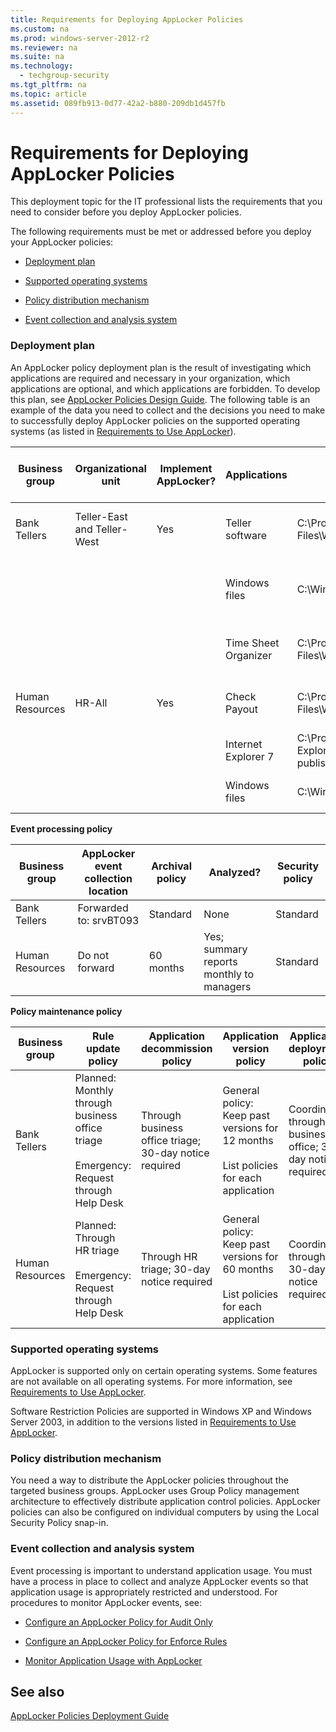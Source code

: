 ```yaml
---
title: Requirements for Deploying AppLocker Policies
ms.custom: na
ms.prod: windows-server-2012-r2
ms.reviewer: na
ms.suite: na
ms.technology: 
  - techgroup-security
ms.tgt_pltfrm: na
ms.topic: article
ms.assetid: 089fb913-0d77-42a2-b880-209db1d457fb
---
```

# Requirements for Deploying AppLocker Policies
This deployment topic for the IT professional lists the requirements that you need to consider before you deploy AppLocker policies.  
  
The following requirements must be met or addressed before you deploy your AppLocker policies:  
  
-   [Deployment plan](#BKMK_ReqDepPlan)  
  
-   [Supported operating systems](#BKMK_ReqSupportedOS)  
  
-   [Policy distribution mechanism](#BKMK_ReqPolicyDistMech)  
  
-   [Event collection and analysis system](#BKMK_ReqEventCollectionSystem)  
  
### <a name="BKMK_ReqDepPlan"></a>Deployment plan  
An AppLocker policy deployment plan is the result of investigating which applications are required and necessary in your organization, which applications are optional, and which applications are forbidden. To develop this plan, see [AppLocker Policies Design Guide](../Topic/AppLocker-Policies-Design-Guide.md). The following table is an example of the data you need to collect and the decisions you need to make to successfully deploy AppLocker policies on the supported operating systems \(as listed in [Requirements to Use AppLocker](../Topic/Requirements-to-Use-AppLocker.md)\).  
  
|Business group|Organizational unit|Implement AppLocker?|Applications|Installation path|Use default rule or define new rule condition|Allow or deny|GPO name|Support policy|  
|------------------|-----------------------|------------------------|----------------|---------------------|-------------------------------------------------|-----------------|------------|------------------|  
|Bank Tellers|Teller\-East and Teller\-West|Yes|Teller software|C:\\Program Files\\Woodgrove\\Teller.exe|File is signed; create a publisher condition|Allow|Tellers|Web help|  
||||Windows files|C:\\Windows|Create a path exception to the default rule to exclude \\Windows\\Temp|Allow||Help Desk|  
||||Time Sheet Organizer|C:\\Program Files\\Woodgrove\\HR\\Timesheet.exe|File is not signed; create a file hash condition|Allow||Web help|  
|Human Resources|HR\-All|Yes|Check Payout|C:\\Program Files\\Woodgrove\\HR\\Checkcut.exe|File is signed; create a publisher condition|Allow|HR|Web help|  
||||Internet Explorer 7|C:\\Program Files\\Internet Explorer\\|File is signed; create a publisher condition|Deny||Help Desk|  
||||Windows files|C:\\Windows|Use the default rule for the Windows path|Allow||Help Desk|  
  
**Event processing policy**  
  
|Business group|AppLocker event collection location|Archival policy|Analyzed?|Security policy|  
|------------------|---------------------------------------|-------------------|-------------|-------------------|  
|Bank Tellers|Forwarded to: srvBT093|Standard|None|Standard|  
|Human Resources|Do not forward|60 months|Yes; summary reports monthly to managers|Standard|  
  
**Policy maintenance policy**  
  
|Business group|Rule update policy|Application decommission policy|Application version policy|Application deployment policy|  
|------------------|----------------------|-----------------------------------|------------------------------|---------------------------------|  
|Bank Tellers|Planned: Monthly through business office triage<br /><br />Emergency: Request through Help Desk|Through business office triage; 30\-day notice required|General policy: Keep past versions for 12 months<br /><br />List policies for each application|Coordinated through business office; 30\-day notice required|  
|Human Resources|Planned: Through HR triage<br /><br />Emergency: Request through Help Desk|Through HR triage; 30\-day notice required|General policy: Keep past versions for 60 months<br /><br />List policies for each application|Coordinated through HR; 30\-day notice required|  
  
### <a name="BKMK_ReqSupportedOS"></a>Supported operating systems  
AppLocker is supported only on certain operating systems. Some features are not available on all operating systems. For more information, see [Requirements to Use AppLocker](../Topic/Requirements-to-Use-AppLocker.md).  
  
Software Restriction Policies are supported in Windows XP and Windows Server 2003, in addition to the versions listed in [Requirements to Use AppLocker](../Topic/Requirements-to-Use-AppLocker.md).  
  
### <a name="BKMK_ReqPolicyDistMech"></a>Policy distribution mechanism  
You need a way to distribute the AppLocker policies throughout the targeted business groups. AppLocker uses Group Policy management architecture to effectively distribute application control policies. AppLocker policies can also be configured on individual computers by using the Local Security Policy snap\-in.  
  
### <a name="BKMK_ReqEventCollectionSystem"></a>Event collection and analysis system  
Event processing is important to understand application usage. You must have a process in place to collect and analyze AppLocker events so that application usage is appropriately restricted and understood. For procedures to monitor AppLocker events, see:  
  
-   [Configure an AppLocker Policy for Audit Only](../Topic/Configure-an-AppLocker-Policy-for-Audit-Only.md)  
  
-   [Configure an AppLocker Policy for Enforce Rules](../Topic/Configure-an-AppLocker-Policy-for-Enforce-Rules.md)  
  
-   [Monitor Application Usage with AppLocker](../Topic/Monitor-Application-Usage-with-AppLocker.md)  
  
## See also  
[AppLocker Policies Deployment Guide](../Topic/AppLocker-Policies-Deployment-Guide.md)  
  
